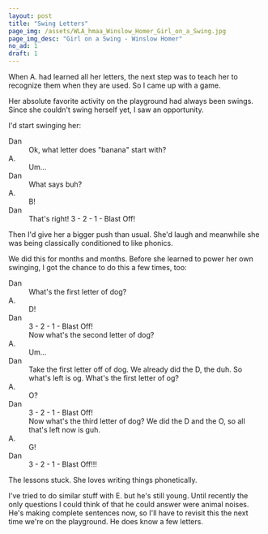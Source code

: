 ```yaml
---
layout: post
title: "Swing Letters"
page_img: /assets/WLA_hmaa_Winslow_Homer_Girl_on_a_Swing.jpg
page_img_desc: "Girl on a Swing - Winslow Homer"
no_ad: 1
draft: 1
---
```


When A. had learned all her letters, the next step was to teach her to recognize them when they are used. So I came up with a game.

Her absolute favorite activity on the playground had always been swings. Since she couldn't swing herself yet, I saw an opportunity.

I'd start swinging her:

<dt>Dan</dt>
<dd>Ok, what letter does "banana" start with?</dd>

<dt>A.</dt>
<dd>Um...</dd>

<dt>Dan</dt>
<dd>What says buh?</dd>

<dt>A.</dt>
<dd>B!</dd>

<dt>Dan</dt>
<dd>That's right! 3 - 2 - 1 - Blast Off!</dd>

Then I'd give her a bigger push than usual. She'd laugh and meanwhile she was being classically conditioned to like phonics.

We did this for months and months. Before she learned to power her own swinging, I got the chance to do this a few times, too:

<dt>Dan</dt>
<dd>What's the first letter of dog?</dd>

<dt>A.</dt>
<dd>D!</dd>

<dt>Dan</dt>
<dd>3 - 2 - 1 - Blast Off!</dd>
<dd>Now what's the second letter of dog?</dd>

<dt>A.</dt>
<dd>Um...</dt>

<dt>Dan</dt>
<dd>Take the first letter off of dog. We already did the D, the duh. So what's left is og. What's the first letter of og?</dd>

<dt>A.</dt>
<dd>O?</dd>

<dt>Dan</dt>
<dd>3 - 2 - 1 - Blast Off!</dd>
<dd>Now what's the third letter of dog? We did the D and the O, so all that's left now is guh.</dd>

<dt>A.</dt>
<dd>G!</dd>

<dt>Dan</dt>
<dd>3 - 2 - 1 - Blast Off!!!</dd>

The lessons stuck. She loves writing things phonetically.

I've tried to do similar stuff with E. but he's still young. Until recently the only questions I could think of that he could answer were animal noises. He's making complete sentences now, so I'll have to revisit this the next time we're on the playground. He does know a few letters.
